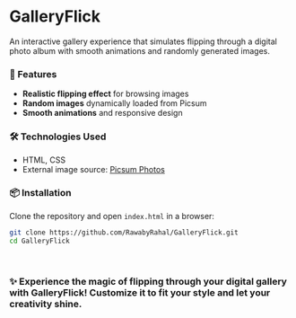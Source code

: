 # GalleryFlick  

An interactive gallery experience that simulates flipping through a digital photo album with smooth animations and randomly generated images.  

### 🚀 Features  
- **Realistic flipping effect** for browsing images  
- **Random images** dynamically loaded from Picsum  
- **Smooth animations** and responsive design 

### 🛠️ Technologies Used  
- HTML, CSS
- External image source: [Picsum Photos](https://picsum.photos/)  

### 📦 Installation  
Clone the repository and open `index.html` in a browser:
  ```bash
git clone https://github.com/RawabyRahal/GalleryFlick.git
cd GalleryFlick
```
<br>

### ✨ Experience the magic of flipping through your digital gallery with GalleryFlick! Customize it to fit your style and let your creativity shine.
